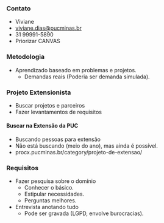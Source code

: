 ### Contato
- Viviane
- viviane.dias@pucminas.br
- 31 99991-5890
- Priorizar CANVAS
### Metodologia
- Aprendizado baseado em problemas e projetos.
	- Demandas reais (Poderia ser demanda simulada).
### Projeto Extensionista
- Buscar projetos e parceiros
- Fazer levantamentos de requisitos
#### Buscar na Extensão da PUC
- Buscando pessoas para extensão
- Não está buscando (meio do ano), mas ainda é possível.
- procx.pucminas.br/category/projeto-de-extensao/
### Requisitos
- Fazer pesquisa sobre o domínio
	- Conhecer o básico.
	- Estipular necessidades.
	- Perguntas melhores.
- Entrevista anotando tudo
	- Pode ser gravada (LGPD, envolve burocracias).

